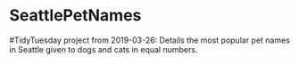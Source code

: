 # SeattlePetNames
#TidyTuesday project from 2019-03-26: Details the most popular pet names in Seattle given to dogs and cats in equal numbers. 
